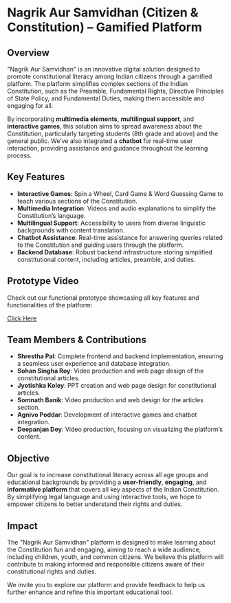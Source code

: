 # Nagrik Aur Samvidhan (Citizen & Constitution) – Gamified Platform

## Overview

"Nagrik Aur Samvidhan" is an innovative digital solution designed to promote constitutional literacy among Indian citizens through a gamified platform. The platform simplifies complex sections of the Indian Constitution, such as the Preamble, Fundamental Rights, Directive Principles of State Policy, and Fundamental Duties, making them accessible and engaging for all.

By incorporating **multimedia elements**, **multilingual support**, and **interactive games**, this solution aims to spread awareness about the Constitution, particularly targeting students (8th grade and above) and the general public. We’ve also integrated a **chatbot** for real-time user interaction, providing assistance and guidance throughout the learning process.

## Key Features

- **Interactive Games**: Spin a Wheel, Card Game & Word Guessing Game to teach various sections of the Constitution.
- **Multimedia Integration**: Videos and audio explanations to simplify the Constitution’s language.
- **Multilingual Support**: Accessibility to users from diverse linguistic backgrounds with content translation.
- **Chatbot Assistance**: Real-time assistance for answering queries related to the Constitution and guiding users through the platform.
- **Backend Database**: Robust backend infrastructure storing simplified constitutional content, including articles, preamble, and duties.

## Prototype Video

Check out our functional prototype showcasing all key features and functionalities of the platform:

[Click Here](https://drive.google.com/file/d/1Xni9PBSxna76x1btva-xYIsXIeiJ5lTa/view?usp=sharing)

## Team Members & Contributions

- **Shrestha Pal**: Complete frontend and backend implementation, ensuring a seamless user experience and database integration.
- **Sohan Singha Roy**: Video production and web page design of the constitutional articles.
- **Jyotishka Koley**: PPT creation and web page design for constitutional articles.
- **Somnath Banik**: Video production and web design for the articles section.
- **Agnivo Poddar**: Development of interactive games and chatbot integration.
- **Deepanjan Dey**: Video production, focusing on visualizing the platform’s content.

## Objective

Our goal is to increase constitutional literacy across all age groups and educational backgrounds by providing a **user-friendly**, **engaging**, and **informative platform** that covers all key aspects of the Indian Constitution. By simplifying legal language and using interactive tools, we hope to empower citizens to better understand their rights and duties.

## Impact

The "Nagrik Aur Samvidhan" platform is designed to make learning about the Constitution fun and engaging, aiming to reach a wide audience, including children, youth, and common citizens. We believe this platform will contribute to making informed and responsible citizens aware of their constitutional rights and duties.

We invite you to explore our platform and provide feedback to help us further enhance and refine this important educational tool.
